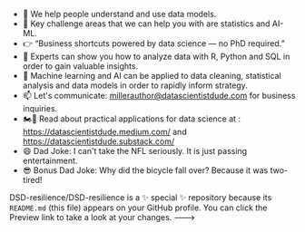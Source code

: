 - 👋 We help people understand and use data models.
- 👀 Key challenge areas that we can help you with are statistics and AI-ML.
- 👉 “Business shortcuts powered by data science — no PhD required.”
- 🌱 Experts can show you how to analyze data with R, Python and SQL in order to gain valuable insights.
- 💞️ Machine learning and AI can be applied to data cleaning, statistical analysis and data models in order to rapidly inform strategy.
- 📫 Let's communicate: millerauthor@datascientistdude.com for business inquiries.
- 🏍️💨 Read about practical applications for data science at : https://datascientistdude.medium.com/ and https://datascientistdude.substack.com/
- 😄 Dad Joke: I can't take the NFL seriously.  It is just passing entertainment.
- 😎 Bonus Dad Joke: Why did the bicycle fall over? Because it was two-tired!

DSD-resilience/DSD-resilience is a ✨ special ✨ repository because its `README.md` (this file) appears on your GitHub profile.
You can click the Preview link to take a look at your changes.
--->
